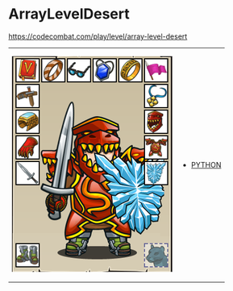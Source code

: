 # ArrayLevelDesert 

https://codecombat.com/play/level/array-level-desert
<table>
<tr>
<td>

![Hero Picture](hero.png?raw=true "Hero Picture")

</td>
<td>
<ul>
<li>

[PYTHON](ArrayLevelDesert.py)

</li>
</td>
</tr>
<table>
